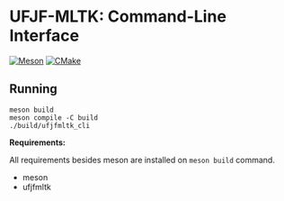 # UFJF-MLTK: Command-Line Interface
[![Meson](https://github.com/mateus558/ufjfmltk-cli/actions/workflows/meson.yml/badge.svg)](https://github.com/mateus558/ufjfmltk-cli/actions/workflows/meson.yml)
[![CMake](https://github.com/mateus558/ufjfmltk-cli/actions/workflows/cmake.yml/badge.svg)](https://github.com/mateus558/ufjfmltk-cli/actions/workflows/cmake.yml)

## Running


```
meson build
meson compile -C build
./build/ufjfmltk_cli
```

**Requirements:**

All requirements besides meson are installed on ``meson build`` command.
- meson
- ufjfmltk 
